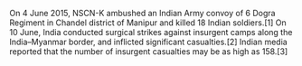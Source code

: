 On 4 June 2015, NSCN-K ambushed an Indian Army convoy of 6 Dogra Regiment in Chandel district of Manipur and killed 18 Indian soldiers.[1] On 10 June, India conducted surgical strikes against insurgent camps along the India–Myanmar border, and inflicted significant casualties.[2] Indian media reported that the number of insurgent casualties may be as high as 158.[3]
